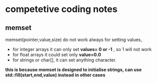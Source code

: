 # competetive coding notes

## memset
memset(pointer,value,size) do not work always for setting values,

- for integer arrays it can only set **values= 0 or -1** , so 1 will not work
- for float arrays it could set only **value=0.0**
- for strings or char[], it can set anything character.

**this is because memset is designed to initialise strings, can use std::fill(start,end,value) instead in other cases**

